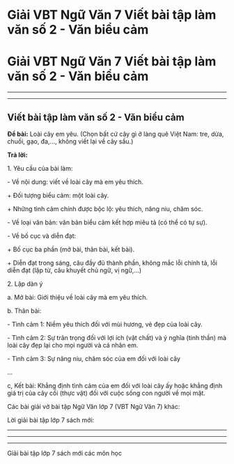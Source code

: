 # Giải VBT Ngữ Văn 7 Viết bài tập làm văn số 2 - Văn biểu cảm

# Giải VBT Ngữ Văn 7 Viết bài tập làm văn số 2 - Văn biểu cảm

* * *

* * *

## Viết bài tập làm văn số 2 - Văn biểu cảm

**Đề bài:** Loài cây em yêu. (Chọn bất cứ cây gì ở làng quê Việt Nam: tre, dừa, chuối, gạo, đa,..., không viết lại về cây sấu.)

**Trả lời:**

1\. Yêu cầu của bài làm: 

\- Về nội dung: viết về loài cây mà em yêu thích. 

\+ Đối tượng biểu cảm: một loài cây. 

\+ Những tình cảm chính được bộc lộ: yêu thích, nâng niu, chăm sóc. 

\- Về loại văn bản: văn bản biểu cảm kết hợp miêu tả (có thể có tự sự). 

\- Về bố cục và diễn đạt: 

\+ Bố cục ba phần (mở bài, thân bài, kết bài). 

\+ Diễn đạt trong sáng, câu đầy đủ thành phần, không mắc lỗi chính tả, lỗi diễn đạt (lặp từ, câu khuyết chủ ngữ, vị ngữ,...) 

2\. Lập dàn ý 

a. Mở bài: Giới thiệu về loài cây mà em yêu thích. 

b. Thân bài: 

\- Tình cảm 1: Niềm yêu thích đối với mùi hương, vẻ đẹp của loài cây. 

\- Tình cảm 2: Sự trân trọng đối với lợi ích (vật chất) và ý nghĩa (tinh thần) mà loài cây đẹp lại cho mọi người và cá nhân em. 

\- Tình cảm 3: Sự nâng niu, chăm sóc của em đối với loài cây 

... 

c, Kết bài: Khẳng định tình cảm của em đối với loài cây ấy hoặc khẳng định giá trị của cây cối (thực vật) đối với cuộc sống con người về mọi mặt. 

Các bài giải vở bài tập Ngữ Văn lớp 7 (VBT Ngữ Văn 7) khác:

Lời giải bài tập lớp 7 sách mới:

* * *

* * *

* * *

Giải bài tập lớp 7 sách mới các môn học
